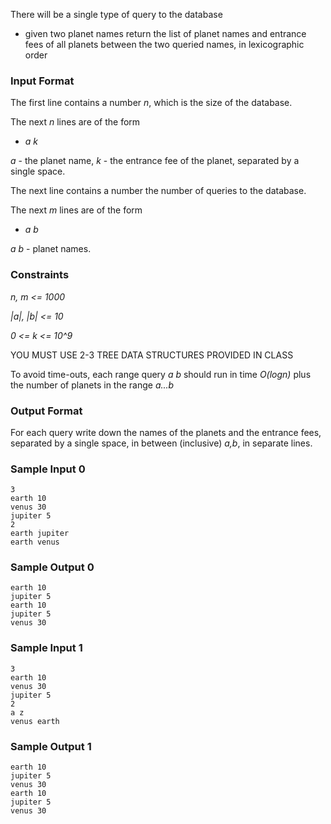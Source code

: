 There will be a single type of query to the database

* given two planet names return the list of planet names and entrance fees of all planets between the two queried names, in lexicographic order

### Input Format

The first line contains a number *n*, which is the size of the database.

The next *n* lines are of the form
* *a k*

*a* - the planet name, *k* - the entrance fee of the planet, separated by a single space.

The next line contains a number  the number of queries to the database.

The next *m* lines are of the form
* *a b*

*a b* - planet names.

### Constraints
*n, m <= 1000*

*|a|, |b| <= 10*

*0 <= k <= 10^9*

YOU MUST USE 2-3 TREE DATA STRUCTURES PROVIDED IN CLASS

To avoid time-outs, each range query *a b* should run in time *O(logn)* plus the number of planets in the range *a...b*

### Output Format

For each query write down the names of the planets and the entrance fees, separated by a single space, in between (inclusive) *a,b*, in separate lines.

### Sample Input 0

```
3
earth 10
venus 30
jupiter 5
2
earth jupiter
earth venus
```

### Sample Output 0

```
earth 10
jupiter 5
earth 10
jupiter 5
venus 30
```

### Sample Input 1

```
3
earth 10
venus 30
jupiter 5
2
a z
venus earth
```

### Sample Output 1

```
earth 10
jupiter 5
venus 30
earth 10
jupiter 5
venus 30
```
